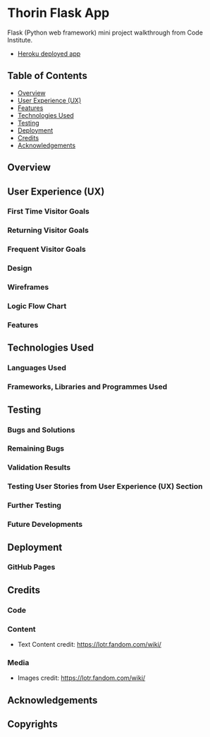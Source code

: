 # Thorin Flask App

Flask (Python web framework) mini project walkthrough from Code Institute.
* [Heroku deployed app](https://thorin-flask-app-jz.herokuapp.com/)


## Table of Contents
* [Overview](#overview-1)
* [User Experience (UX)](#user-experience-ux-1)
* [Features](#features-1)
* [Technologies Used](#technologies-used-1)
* [Testing](#testing-1)
* [Deployment](#deployment--local-development)
* [Credits](#credits-1)
* [Acknowledgements](#acknowledgements-1)

## Overview

## User Experience (UX)
### First Time Visitor Goals
### Returning Visitor Goals
### Frequent Visitor Goals

### Design
### Wireframes
### Logic Flow Chart
### Features

## Technologies Used
### Languages Used
### Frameworks, Libraries and Programmes Used

## Testing
### Bugs and Solutions
### Remaining Bugs
### Validation Results
### Testing User Stories from User Experience (UX) Section
### Further Testing
### Future Developments

## Deployment
### GitHub Pages

## Credits
### Code
### Content
* Text Content credit: https://lotr.fandom.com/wiki/
### Media
* Images credit: https://lotr.fandom.com/wiki/

## Acknowledgements

## Copyrights